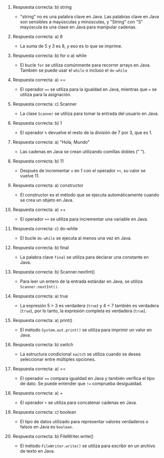 1. Respuesta correcta: b) string
   - "string" no es una palabra clave en Java. Las palabras clave en Java son sensibles a mayúsculas y minúsculas, y "String" con "S" mayúscula es una clase en Java para manipular cadenas.

2. Respuesta correcta: a) 8
   - La suma de 5 y 3 es 8, y eso es lo que se imprime.

3. Respuesta correcta: b) for o a) while
   - El bucle `for` se utiliza comúnmente para recorrer arrays en Java. También se puede usar el `while` o incluso el `do-while`

4. Respuesta correcta: a) ==
   - El operador `==` se utiliza para la igualdad en Java, mientras que `=` se utiliza para la asignación.

5. Respuesta correcta: c) Scanner
   - La clase `Scanner` se utiliza para tomar la entrada del usuario en Java.

6. Respuesta correcta: b) 1
   - El operador `%` devuelve el resto de la división de 7 por 3, que es 1.

7. Respuesta correcta: a) "Hola, Mundo"
   - Las cadenas en Java se crean utilizando comillas dobles (" ").

8. Respuesta correcta: b) 11
   - Después de incrementar `x` en 1 con el operador `++`, su valor se vuelve 11.

9. Respuesta correcta: a) constructor
   - El constructor es el método que se ejecuta automáticamente cuando se crea un objeto en Java.

10. Respuesta correcta: a) ++
    - El operador `++` se utiliza para incrementar una variable en Java.

11. Respuesta correcta: c) do-while
    - El bucle `do-while` se ejecuta al menos una vez en Java.

12. Respuesta correcta: b) final
    - La palabra clave `final` se utiliza para declarar una constante en Java.

13. Respuesta correcta: b) Scanner.nextInt()
    - Para leer un entero de la entrada estándar en Java, se utiliza `Scanner.nextInt()`.

14. Respuesta correcta: a) true
    - La expresión 5 > 3 es verdadera (`true`) y 4 < 7 también es verdadera (`true`), por lo tanto, la expresión completa es verdadera (`true`).

15. Respuesta correcta: a) print()
    - El método `System.out.print()` se utiliza para imprimir un valor en Java.

16. Respuesta correcta: b) switch
    - La estructura condicional `switch` se utiliza cuando se desea seleccionar entre múltiples opciones.

17. Respuesta correcta: a) ==
    - El operador `==` compara igualdad en Java y también verifica el tipo de dato. Se puede entender que `!=` comprueba desigualdad.

18. Respuesta correcta: a) +
    - El operador `+` se utiliza para concatenar cadenas en Java.

19. Respuesta correcta: c) boolean
    - El tipo de datos utilizado para representar valores verdaderos o falsos en Java es `boolean`.

20. Respuesta correcta: b) FileWriter.write()
    - El método `FileWriter.write()` se utiliza para escribir en un archivo de texto en Java.
